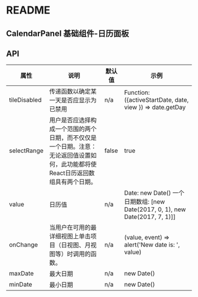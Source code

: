 # README
## CalendarPanel 基础组件-日历面板 
## API
属性 | 说明 | 默认值 | 示例
----|-----|------|------
tileDisabled | 传递函数以确定某一天是否应显示为已禁用 |	n/a	| Function: ({activeStartDate, date, view }) => date.getDay|() === 0
selectRange	| 用户是否应选择构成一个范围的两个日期，而不仅仅是一个日期。注意：无论返回值设置如何，此功能都将使React日历返回数组具有两个日期。|false|	true
value	| 日历值|n/a	|Date: new Date() 一个日期数组: [new Date(2017, 0, 1), new Date(2017, 7, 1)]]
onChange	| 当用户在可用的最详细视图上单击项目（日视图、月视图等）时调用的函数。|	n/a	|(value, event) => alert('New date is: ', value)
maxDate | 最大日期 | n/a | new Date()
minDate | 最小日期 | n/a | new Date()